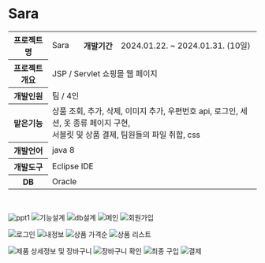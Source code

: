 
# Sara
<table>
    <tr>
        <th>프로젝트 명</th>
        <td>Sara</td>
        <th>개발기간</th>
        <td>2024.01.22. ~ 2024.01.31. (10일)</td>
    </tr>
    <tr>
        <th>프로젝트 개요</th>
        <td colspan="3"> JSP / Servlet 쇼핑몰 웹 페이지</td>
    </tr>
    <tr>
        <th>개발인원</th>
        <td colspan="3">팀 / 4인 </td>
    </tr>
    <tr>
        <th>맡은기능</th>
        <td colspan="3"> 상품 조회, 추가, 삭제, 이미지 추가, 우편번호 api, 로그인, 세션, 옷 종류 페이지 구현,<br/> 서블릿 및 상품 결제, 팀원들의 파일 취합, css </td>
    </tr>
    <tr>
        <th>개발언어</th>
        <td colspan="3"> java 8</td>
    </tr>
    <tr>
        <th>개발도구</th>
        <td colspan="3">Eclipse IDE</td>
    </tr>
     <tr>
        <th>DB</th>
        <td colspan="3">Oracle</td>
    </tr>
</table>
<br/>


![ppt1](https://github.com/user-attachments/assets/3451fbef-c6bf-43c9-80b9-ea9bb79ff08f)
![기능설계](https://github.com/user-attachments/assets/f9e34599-1041-4ade-807c-1fa545417c49)
![db설계](https://github.com/user-attachments/assets/4fb71290-a92a-4076-91e5-4bfcfc3142c2)
![메인](https://github.com/user-attachments/assets/419fcb4a-ed16-43ae-acf2-25cb10ece492)
![회원가입](https://github.com/user-attachments/assets/f4741a63-f193-48da-81cb-a44aa4573ae6)

![로그인](https://github.com/user-attachments/assets/9c6e95aa-7069-437c-a472-d4f551c5e2b5)
![내정보](https://github.com/user-attachments/assets/e19fdc76-9342-4aec-9838-ac364e1fc676)
![상품 가격순](https://github.com/user-attachments/assets/a4268568-9636-40ab-97e0-3b327c7224ae)
![상품 리스트](https://github.com/user-attachments/assets/297514e6-1002-4ada-8c20-8a9e30163ec1)

![제품 상세정보 및 장바구니](https://github.com/user-attachments/assets/0f4200b2-cdba-41a0-82e5-49fc07e8dc95)
![장바구니 확인](https://github.com/user-attachments/assets/76ec430c-5aec-4975-abc1-b649cfb593fe)
![최종 구입](https://github.com/user-attachments/assets/87ee020e-331d-455f-8ada-cc1c1a4cbb1c)
![결제](https://github.com/user-attachments/assets/3e3d9c48-882f-491c-9dcd-b69daca4a210)

